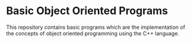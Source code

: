 # Basic Object Oriented Programs
This repository contains basic programs which are the implementation of the concepts of object oriented programming using the C++ language.
